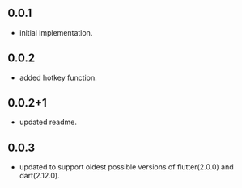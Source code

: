 ## 0.0.1

-   initial implementation.

## 0.0.2

-   added hotkey function.

## 0.0.2+1

-   updated readme.

## 0.0.3

-   updated to support oldest possible versions of flutter(2.0.0) and dart(2.12.0).
